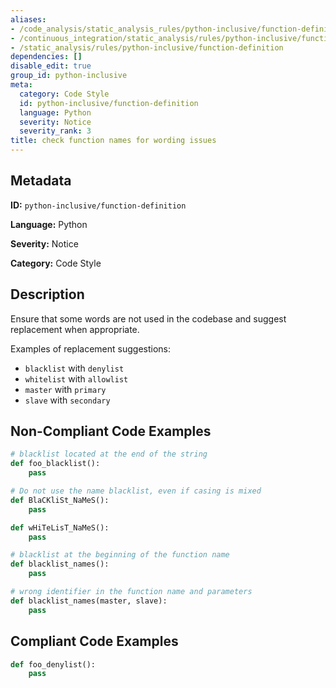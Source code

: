 ```yaml
---
aliases:
- /code_analysis/static_analysis_rules/python-inclusive/function-definition
- /continuous_integration/static_analysis/rules/python-inclusive/function-definition
- /static_analysis/rules/python-inclusive/function-definition
dependencies: []
disable_edit: true
group_id: python-inclusive
meta:
  category: Code Style
  id: python-inclusive/function-definition
  language: Python
  severity: Notice
  severity_rank: 3
title: check function names for wording issues
---
```

<!--  SOURCED FROM https://github.com/DataDog/datadog-static-analyzer-rule-docs -->


## Metadata
**ID:** `python-inclusive/function-definition`

**Language:** Python

**Severity:** Notice

**Category:** Code Style

## Description
Ensure that some words are not used in the codebase and suggest replacement when appropriate.

Examples of replacement suggestions:
 - `blacklist` with `denylist`
 - `whitelist` with `allowlist`
 - `master` with `primary`
 - `slave` with `secondary`

## Non-Compliant Code Examples
```python
# blacklist located at the end of the string
def foo_blacklist():
    pass
```

```python
# Do not use the name blacklist, even if casing is mixed
def BlaCKliSt_NaMeS():
    pass

def wHiTeLisT_NaMeS():
    pass
```

```python
# blacklist at the beginning of the function name
def blacklist_names():
    pass
```

```python
# wrong identifier in the function name and parameters
def blacklist_names(master, slave):
    pass
```

## Compliant Code Examples
```python
def foo_denylist():
    pass
```

